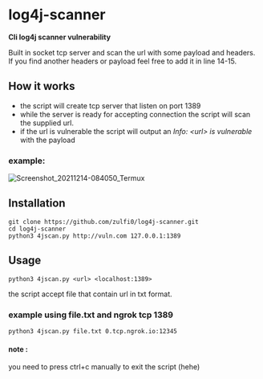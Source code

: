 # log4j-scanner
**Cli log4j scanner vulnerability**

Built in socket tcp server and scan the url with some payload and headers.
If you find another headers or payload feel free to add it in line 14-15.

## How it works
- the script will create tcp server that listen on port 1389 
- while the server is ready for accepting connection the script will scan the supplied url.
- if the url is vulnerable the script will output an *Info: \<url\> is vulnerable* with the payload

### example:
![Screenshot_20211214-084050_Termux](https://user-images.githubusercontent.com/68773572/145911840-fd57614c-713f-4305-bc38-93b3103cc223.png)

## Installation
```
git clone https://github.com/zulfi0/log4j-scanner.git
cd log4j-scanner 
python3 4jscan.py http://vuln.com 127.0.0.1:1389
```

## Usage 
```
python3 4jscan.py <url> <localhost:1389>
```
the script accept file that contain url in txt format.
### example using file.txt and ngrok tcp 1389
```
python3 4jscan.py file.txt 0.tcp.ngrok.io:12345
```

#### note :
you need to press ctrl+c manually to exit the script (hehe)



